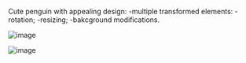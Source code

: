 Cute penguin with appealing design:
-multiple transformed elements:
-rotation;
-resizing;
-bakcground modifications.



![image](https://github.com/user-attachments/assets/e495c6ed-ab6c-4470-ba61-6cc08b84a20d)




![image](https://github.com/user-attachments/assets/49a4192f-00e0-42a7-8e62-2743b068602c)
